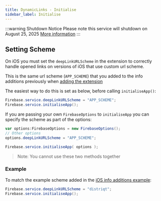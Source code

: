 ```yaml
---
title: DynamicLinks - Initialise
sidebar_label: Initialise
---
```



:::warning Shutdown Notice
Please note this service will shutdown on August 25, 2025 [More information](introduction)
:::


## Setting Scheme

On iOS you must set the `deepLinkURLScheme` in the extension to correctly handle opened links on versions of iOS that use custom url scheme.

This is the same url scheme (`APP_SCHEME`) that you added to the info additions previously when 
[adding the extension](add-the-extension.mdx)

The easiest way to do this is set as below, before calling `initialiseApp()`:

```actionscript
Firebase.service.deepLinkURLScheme = "APP_SCHEME";
Firebase.service.initialiseApp();
```


If you are passing your own `FirebaseOptions` to `initialiseApp` you can specify the scheme
as part of the options:

```actionscript
var options:FirebaseOptions = new FirebaseOptions();
// Other options
options.deepLinkURLScheme = "APP_SCHEME";

Firebase.service.initialiseApp( options );
```

>
> Note: You cannot use these two methods together
>


### Example

To match the example scheme added in the [iOS info additions example](add-the-extension.mdx#ios):

```actionscript
Firebase.service.deepLinkURLScheme = "distriqt";
Firebase.service.initialiseApp();
```
